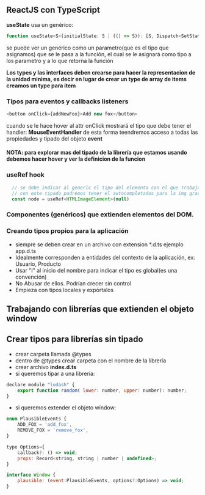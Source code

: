 ## ReactJS con TypeScript

**useState** usa un genérico:

```js
function useState<S>(initialState: S | (() => S)): [S, Dispatch<SetStateAction<S>>];
```

se puede ver un genérico como un parametro(que es el tipo que asignamos) que se le pasa
a la función, el cual se le asignará como tipo a los parametro y a lo que retorna la función

**Los types y las interfaces deben crearse para hacer la representacion de la unidad minima, es decir en lugar de crear un type de array de items creamos un type para item**

### Tipos para eventos y callbacks listeners

```js
<button onClick={addNewFox}>Add new fox</button>
```

cuando se le hace hover al attr onClick mostrará el tipo que debe tener el handler:
**MouseEventHandler<HTMLButtonElement>**
de esta forma teendremos acceso a todas las propiedades y tipado del objeto **event**

#### NOTA: para explorar mas del tipado de la librería que estamos usando debemos hacer hover y ver la definicion de la funcion

### useRef hook

```js
  // se debe indicar al generic el tipo del elemento con el que trabajaremos e iniclizarlo
  // con este tipado podremos tener el autocompletados para la img gracias a TS
  const node = useRef<HTMLImageElement>(null)
```

### Componentes (genéricos) que extienden elementos del DOM.


### Creando tipos propios para la aplicación

* siempre se deben crear en un archivo con extension *.d.ts ejemplo app.d.ts
* Idealmente corresponden a entidades del contexto de la aplicación, ex: Usuario, Producto
* Usar "I" al inicio del nombre para indicar el tipo es global(es una convención)
* No Abusar de ellos. Podrían crecer sin control
* Empieza con tipos locales y expórtalos

## Trabajando con librerías que extienden el objeto window
## Crear tipos para librerías sin tipado

* crear carpeta llamada @types
* dentro de @types crear carpeta con el nombre de la librería
* crear archivo **index.d.ts**
* si queremos tipar a una librería:

```js
declare module "lodash" {
    export function random( lower: number, upper: number): number;
}
```
* si queremos extender el objeto window:

```js
enum PlausibleEvents {
    ADD_FOX = 'add_fox',
    REMOVE_FOX = 'remove_fox',
}

type Options={
    callback?: () => void;
    props: Record<string, string | number | undefined>;
}

interface Window {
    plausible: (event:PlausibleEvents, options?:Options) => void;
}
```